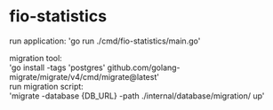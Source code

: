 # fio-statistics
 
run application:
'go run ./cmd/fio-statistics/main.go'

migration tool:  
'go install -tags 'postgres' github.com/golang-migrate/migrate/v4/cmd/migrate@latest'  
run migration script:  
'migrate -database {DB_URL} -path ./internal/database/migration/ up'  
 
